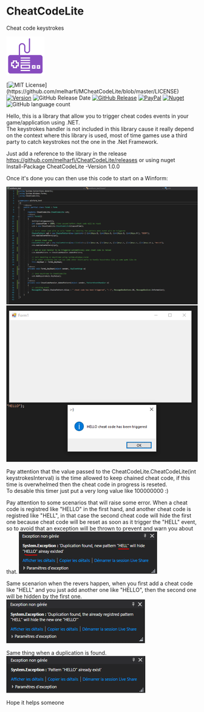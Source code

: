 # CheatCodeLite
Cheat code keystrokes<br>

<img src="resources/logo.png" width="100">

[![MIT License](https://img.shields.io/apm/l/atomic-design-ui.svg?)](https://github.com/melharfi/MCheatCodeLite/blob/master/LICENSE)
[![Version](https://badge.fury.io/gh/tterb%2FHyde.svg)](https://github.com/melharfi/MCheatCodeLite)
![GitHub Release Date](https://img.shields.io/github/release-date/melharfi/CheatCodeLite?color=black)
[![GitHub Release](https://img.shields.io/github/v/release/melharfi/CheatCodeLite)](https://github.com/melharfi/CheatCodeLite/releases) 
[![PayPal](https://img.shields.io/badge/paypal-donate-yellow.svg)](https://www.paypal.com/cgi-bin/webscr?cmd=_s-xclick&hosted_button_id=VN92ND2CDMX92)
[![Nuget](https://img.shields.io/nuget/v/melharfi?color=red)](https://www.nuget.org/packages/CheatCodeLite/)
![GitHub language count](https://img.shields.io/github/languages/count/melharfi/CheatCodeLite?color=red)

Hello, this is a library that allow you to trigger cheat codes events in your game/application using .NET.<br>
The keystrokes handler is not included in this library cause it really depend on the context where this library is used, most of time games use a third party to catch keystrokes not the one in the .Net Framework.<br>

Just add a reference to the library in the release https://github.com/melharfi/CheatCodeLite/releases
or using nuget<br>
Install-Package CheatCodeLite -Version 1.0.0

Once it's done you can then use this code to start on a Winform:


<img src="resources/sample1.PNG"><br>
<img src="resources/sample2.PNG"><br>

Pay attention that the value passed to the CheatCodeLite.CheatCodeLite(int keystrokesInterval) is the time allowed to keep chained cheat code, if this time is overwhelmed then the cheat code in progress is reseted.<br>
To desable this timer just put a very long value like 100000000 :)<br>

Pay attention to some scenarios that will raise some error.
When a cheat code is registred like "HELLO" in the first hand, and another cheat code is registred like "HELL", in that case the second cheat code will hide the first one because cheat code will be reset as soon as it trigger the "HELL" event, so to avoid that an exception will be thrown to prevent and warn you about that.
<img src="resources/throwError1.PNG"><br>

Same scenarion when the revers happen, when you first add a cheat code like "HELL" and you just add another one like "HELLO", then the second one will be hidden by the first one.<br>
<img src="resources/throwError2.PNG"><br>

Same thing when a duplication is found.<br>
<img src="resources/throwError3.PNG"><br>

Hope it helps someone
